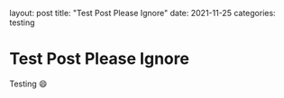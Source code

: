 layout: post
title: "Test Post Please Ignore"
date: 2021-11-25
categories: testing

# Test Post Please Ignore


Testing 😄
